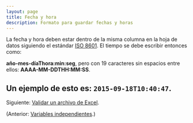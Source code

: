 ```yaml
---
layout: page
title: Fecha y hora
description: Formato para guardar fechas y horas
---
```


La fecha y hora deben estar dentro de la misma columna en la hoja de datos siguiendo el estándar [ISO 8601](https://en.wikipedia.org/wiki/ISO_8601#Combined_date_and_time_representations).
El tiempo se debe escribir entonces como:

**año-mes-díaThora:min:seg**, pero con 19 caracteres sin espacios entre ellos: **AAAA-MM-DDTHH:MM:SS**.

Un ejemplo de esto es: `2015-09-18T10:40:47`.
---

Siguiente: [Validar un archivo de Excel](pages/validacion.html).

(Anterior: [Variables independientes](pages/axis.html).)